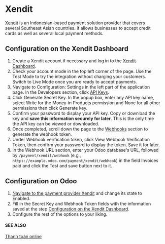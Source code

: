# Xendit

[Xendit](https://www.xendit.co) is an Indonesian-based payment solution provider that covers
several Southeast Asian countries. It allows businesses to accept credit cards as well as several
local payment methods.

<a id="payment-providers-xendit-configure-dashboard"></a>

## Configuration on the Xendit Dashboard

1. Create a Xendit account if necessary and log in to the [Xendit Dashboard](https://dashboard.xendit.co).
2. Check your account mode in the top left corner of the page. Use the Test Mode to try
   the integration without charging your customers. Switch to Live Mode once you are
   ready to accept payments.
3. Navigate to Configuration: Settings in the left part of the application page.
   In the Developers section, click
   [API Keys](https://dashboard.xendit.co/settings/developers#api-keys).
4. Click Generate Secret Key. In the popup box, enter any API key name,
   select Write for the Money-in Products permission and None
   for all other permissions then click Generate key.
5. Confirm your password to display your API key. Copy or download the key and **save
   this information securely for later**. This is the only time the API key can be viewed or
   downloaded.
6. Once completed, scroll down the page to the
   [Webhooks](https://dashboard.xendit.co/settings/developers#webhooks) section to generate
   the webhook token.
7. Under Webhook verification token, click View Webhook Verification Token,
   then confirm your password to display the token. Save it for later.
8. In the Webhook URL section, enter your Odoo database's URL, followed by
   `/payment/xendit/webhook` (e.g., `https://example.odoo.com/payment/xendit/webhook`) in the field
   Invoices paid and click the Test and save button next to it.

## Configuration on Odoo

1. [Navigate to the payment provider Xendit](../payment_providers.md#payment-providers-add-new) and change its state
   to Enabled.
2. Fill in the Secret Key and Webhook Token fields with the
   information saved at the step [Configuration on the Xendit Dashboard](#payment-providers-xendit-configure-dashboard).
3. Configure the rest of the options to your liking.

#### SEE ALSO
[Thanh toán online](../payment_providers.md)
